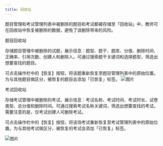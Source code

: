```yaml
---
title: 回收站
---
```


题目管理和考试管理列表中被删除的题目和考试都被存储至「回收站」中，教师可在回收站中恢复被删除的数据，避免了误删除带来的风险。



题目回收站

存储题目管理中被删除的试题，展示信息：题型、题干、题库、分值、删除时间、正确率、引用次数、创建人和删除人。可通过搜索题干关键词和选择题型，筛选出想要查找的题目。

可点击操作栏中的【恢复】按钮，将该题重新恢复至题目管理列表中的原始位置。为与其他题目做区分，被恢复的题目会添加「已恢复」标签。
![图片](/img/guide/7-1.png)


考试回收站

存储考试管理中被删除的考试，展示信息：考试名称、考试时间、考试时长、试卷类型、总分值和删除时间。可通过搜索考试名称关键词，筛选出想要查找的考试。需要注意的是，仅考试创建人可删除考试。

可点击操作栏中的【恢复】按钮，将该场考试重新恢复至考试管理列表中的原始位置。为与其他考试做区分，被恢复的考试会添加「已恢复」标签。

![图片](/img/guide/7-2.png)


